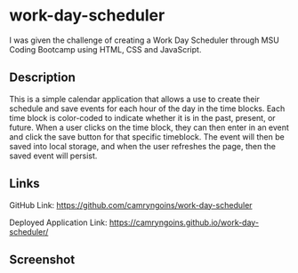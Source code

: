 # work-day-scheduler

I was given the challenge of creating a Work Day Scheduler through MSU Coding Bootcamp using HTML, CSS and JavaScript. 

## Description 

This is a simple calendar application that allows a use to create their schedule and save events for each hour of the day in the time blocks. Each time block is color-coded to indicate whether it is in the past, present, or future. When a user clicks on the time block, they can then enter in an event and click the save button for that specific timeblock. The event will then be saved into local storage, and when the user refreshes the page, then the saved event will persist. 

## Links
GitHub Link: https://github.com/camryngoins/work-day-scheduler

Deployed Application Link: https://camryngoins.github.io/work-day-scheduler/

## Screenshot 


